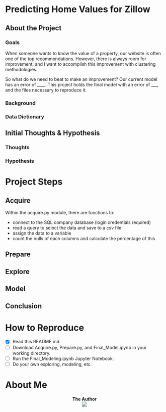 # Predicting Home Values for Zillow
## About the Project
### Goals
When someone wants to know the value of a property, our website is often one of the top recommendations. However, there is always room for improvement, and I want to accomplish this improvement with clustering methodologies.  

So what do we need to beat to make an improvement? Our current model has an error of ____. This project holds the final model with an error of ___, and the files necessary to reproduce it.
### Background
### Data Dictionary
## Initial Thoughts & Hypothesis
### Thoughts
### Hypothesis
# Project Steps
## Acquire
Within the acquire.py module, there are functions to:
- connect to the SQL company database (login credentials required)
- read a query to select the data and save to a csv file
- assign the data to a variable
- count the nulls of each columns and calculate the percentage of this
## Prepare
## Explore
## Model
## Conclusion
# How to Reproduce
- [x] Read this README.md
- [ ] Download Acquire.py, Prepare.py, and Final_Model.ipynb in your working directory.
- [ ] Run the Final_Modeling.ipynb Jupyter Notebook.
- [ ] Do your own exploring, modeling, etc.
# About Me 

<p align="center">
  <b>The Author</b><br>
  <img src="https://i.pinimg.com/564x/68/de/23/68de2379e0fec17a991ab4c1ab588c46.jpg">
</p>  
